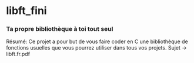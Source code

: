 # libft_fini

### Ta propre bibliothèque à toi tout seul

Résumé: Ce projet a pour but de vous faire coder en C une bibliothèque de fonctions usuelles que vous pourrez utiliser dans tous vos projets. Sujet -> libft.fr.pdf
